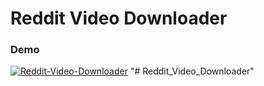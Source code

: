 # Reddit Video Downloader

### Demo

<a href="https://ibb.co/Q8Cnx4R"><img src="https://i.ibb.co/DG8kjZy/Reddit-Video-Downloader.gif" alt="Reddit-Video-Downloader" border="0"></a>
"# Reddit_Video_Downloader" 
